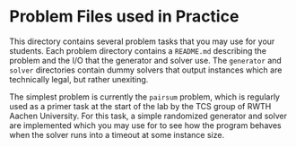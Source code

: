 # Problem Files used in Practice
This directory contains several problem tasks that you may use for your
students. Each problem directory contains a `README.md` describing the problem
and the I/O that the generator and solver use. The `generator` and `solver`
directories contain dummy solvers that output instances which are technically
legal, but rather unexiting.

The simplest problem is currently the `pairsum` problem, which is regularly used
as a primer task at the start of the lab by the TCS group of RWTH Aachen
University. For this task, a simple randomized generator and solver are 
implemented which you may use for to see how the program behaves when the
solver runs into a timeout at some instance size.